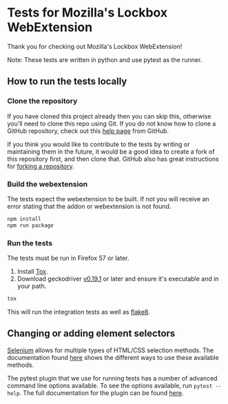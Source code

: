 # Tests for Mozilla's Lockbox WebExtension

Thank you for checking out Mozilla's Lockbox WebExtension!

Note: These tests are written in python and use pytest as the runner.

## How to run the tests locally

### Clone the repository
If you have cloned this project already then you can skip this, otherwise you'll need to clone this repo using Git.
If you do not know how to clone a GitHub repository, check out this
[help page][git-clone] from GitHub.

If you think you would like to contribute to the tests by writing or maintaining them in the future,
it would be a good idea to create a fork of this repository first, and then clone that.
GitHub also has great instructions for [forking a repository][git-fork].

### Build the webextension

The tests expect the webextension to be built. If not you will receive an error stating that the
addon or webextension is not found.

```sh
npm install
npm run package
```

### Run the tests
The tests must be run in Firefox 57 or later.

1. Install [Tox].
2. Download geckodriver [v0.19.1][geckodriver] or later and ensure it's executable and
   in your path.

```bash
tox
```
This will run the integration tests as well as [flake8][flake8].

## Changing or adding element selectors

[Selenium] allows for multiple types of HTML/CSS selection methods. The documentation found
[here][selenium-api] shows the different ways to use these available methods.

The pytest plugin that we use for running tests has a number of advanced
command line options available. To see the options available, run
`pytest --help`. The full documentation for the plugin can be found
[here][pytest-selenium].

[flake8]: http://flake8.pycqa.org/en/latest/
[git-clone]: https://help.github.com/articles/cloning-a-repository/
[git-fork]: https://help.github.com/articles/fork-a-repo/
[geckodriver]: https://github.com/mozilla/geckodriver/releases/tag/v0.19.1
[pytest-selenium]: http://pytest-selenium.readthedocs.org/
[Selenium]: http://selenium-python.readthedocs.io/index.html
[selenium-api]: http://selenium-python.readthedocs.io/locating-elements.html
[Tox]: http://tox.readthedocs.io/
